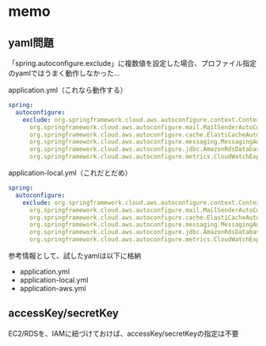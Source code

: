 # memo

## yaml問題

「spring.autoconfigure.exclude」に複数値を設定した場合、プロファイル指定のyamlではうまく動作しなかった…

application.yml（これなら動作する）
```yaml
spring:
  autoconfigure:
    exclude: org.springframework.cloud.aws.autoconfigure.context.ContextResourceLoaderAutoConfiguration,
      org.springframework.cloud.aws.autoconfigure.mail.MailSenderAutoConfiguration,
      org.springframework.cloud.aws.autoconfigure.cache.ElastiCacheAutoConfiguration,
      org.springframework.cloud.aws.autoconfigure.messaging.MessagingAutoConfiguration,
      org.springframework.cloud.aws.autoconfigure.jdbc.AmazonRdsDatabaseAutoConfiguration,
      org.springframework.cloud.aws.autoconfigure.metrics.CloudWatchExportAutoConfiguration
```

application-local.yml（これだとだめ）
```yaml
spring:
  autoconfigure:
    exclude: org.springframework.cloud.aws.autoconfigure.context.ContextResourceLoaderAutoConfiguration,
      org.springframework.cloud.aws.autoconfigure.mail.MailSenderAutoConfiguration,
      org.springframework.cloud.aws.autoconfigure.cache.ElastiCacheAutoConfiguration,
      org.springframework.cloud.aws.autoconfigure.messaging.MessagingAutoConfiguration,
      org.springframework.cloud.aws.autoconfigure.jdbc.AmazonRdsDatabaseAutoConfiguration,
      org.springframework.cloud.aws.autoconfigure.metrics.CloudWatchExportAutoConfiguration
```

参考情報として、試したyamlは以下に格納

* application.yml
* application-local.yml
* application-aws.yml

## accessKey/secretKey

EC2/RDSを、IAMに紐づけておけば、accessKey/secretKeyの指定は不要
